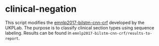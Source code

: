 # clinical-negation
This script modifies the [emnlp2017-bilstm-cnn-crf](https://github.com/UKPLab/emnlp2017-bilstm-cnn-crf) developed by the UKPLab. The purpose is to classify clinical section types using sequence labeling. Results can be found in `emnlp2017-bilstm-cnn-crf/results-to-report`. 
